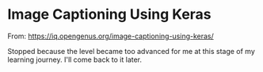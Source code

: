 # Image Captioning Using Keras

From:
https://iq.opengenus.org/image-captioning-using-keras/

Stopped because the level became too advanced for me at this stage of my learning journey. I'll come back to it later.

